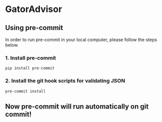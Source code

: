 # GatorAdvisor

## Using pre-commit

In order to run pre-commit in your local computer, please follow the steps below.

### 1. Install pre-commit

```
pip install pre-commit
```

### 2. Install the git hook scripts for validating JSON

```
pre-commit install
```

## Now pre-commit will run automatically on git commit!
